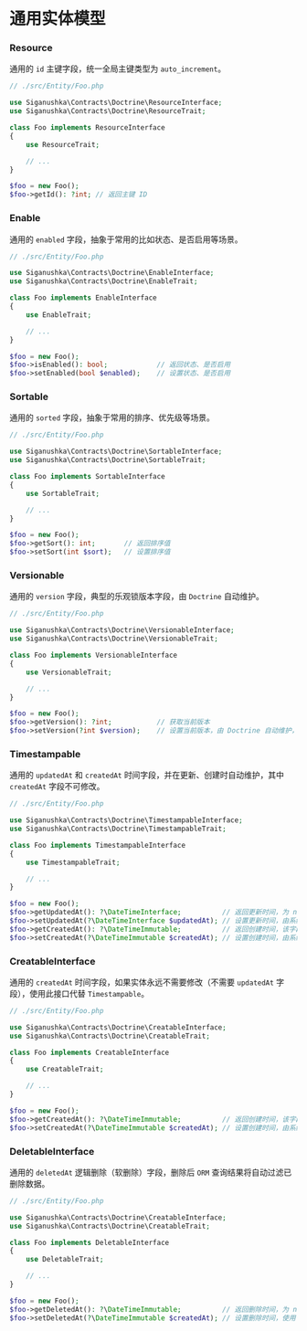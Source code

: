 # 通用实体模型

### Resource

通用的 `id` 主键字段，统一全局主键类型为 `auto_increment`。

```php
// ./src/Entity/Foo.php

use Siganushka\Contracts\Doctrine\ResourceInterface;
use Siganushka\Contracts\Doctrine\ResourceTrait;

class Foo implements ResourceInterface
{
    use ResourceTrait;

    // ...
}

$foo = new Foo();
$foo->getId(): ?int; // 返回主键 ID
```

### Enable

通用的 `enabled` 字段，抽象于常用的比如状态、是否启用等场景。

```php
// ./src/Entity/Foo.php

use Siganushka\Contracts\Doctrine\EnableInterface;
use Siganushka\Contracts\Doctrine\EnableTrait;

class Foo implements EnableInterface
{
    use EnableTrait;

    // ...
}

$foo = new Foo();
$foo->isEnabled(): bool;            // 返回状态、是否启用
$foo->setEnabled(bool $enabled);    // 设置状态、是否启用
```

### Sortable

通用的 `sorted` 字段，抽象于常用的排序、优先级等场景。

```php
// ./src/Entity/Foo.php

use Siganushka\Contracts\Doctrine\SortableInterface;
use Siganushka\Contracts\Doctrine\SortableTrait;

class Foo implements SortableInterface
{
    use SortableTrait;

    // ...
}

$foo = new Foo();
$foo->getSort(): int;       // 返回排序值
$foo->setSort(int $sort);   // 设置排序值
```

### Versionable

通用的 `version` 字段，典型的乐观锁版本字段，由 `Doctrine` 自动维护。

```php
// ./src/Entity/Foo.php

use Siganushka\Contracts\Doctrine\VersionableInterface;
use Siganushka\Contracts\Doctrine\VersionableTrait;

class Foo implements VersionableInterface
{
    use VersionableTrait;

    // ...
}

$foo = new Foo();
$foo->getVersion(): ?int;           // 获取当前版本
$foo->setVersion(?int $version);    // 设置当前版本，由 Doctrine 自动维护，不需要手动设置
```

### Timestampable

通用的 `updatedAt` 和 `createdAt` 时间字段，并在更新、创建时自动维护，其中 `createdAt` 字段不可修改。

```php
// ./src/Entity/Foo.php

use Siganushka\Contracts\Doctrine\TimestampableInterface;
use Siganushka\Contracts\Doctrine\TimestampableTrait;

class Foo implements TimestampableInterface
{
    use TimestampableTrait;

    // ...
}

$foo = new Foo();
$foo->getUpdatedAt(): ?\DateTimeInterface;          // 返回更新时间，为 null 时表明从未被修改
$foo->setUpdatedAt(?\DateTimeInterface $updatedAt); // 设置更新时间，由系统自动填充
$foo->getCreatedAt(): ?\DateTimeImmutable;          // 返回创建时间，该字段在创建后不可修改
$foo->setCreatedAt(?\DateTimeImmutable $createdAt); // 设置创建时间，由系统自动填充
```

### CreatableInterface

通用的 `createdAt` 时间字段，如果实体永远不需要修改（不需要 `updatedAt` 字段），使用此接口代替 `Timestampable`。

```php
// ./src/Entity/Foo.php

use Siganushka\Contracts\Doctrine\CreatableInterface;
use Siganushka\Contracts\Doctrine\CreatableTrait;

class Foo implements CreatableInterface
{
    use CreatableTrait;

    // ...
}

$foo = new Foo();
$foo->getCreatedAt(): ?\DateTimeImmutable;          // 返回创建时间，该字段在创建后不可修改
$foo->setCreatedAt(?\DateTimeImmutable $createdAt); // 设置创建时间，由系统自动填充
```

### DeletableInterface

通用的 `deletedAt` 逻辑删除（软删除）字段，删除后 `ORM` 查询结果将自动过滤已删除数据。

```php
// ./src/Entity/Foo.php

use Siganushka\Contracts\Doctrine\CreatableInterface;
use Siganushka\Contracts\Doctrine\CreatableTrait;

class Foo implements DeletableInterface
{
    use DeletableTrait;

    // ...
}

$foo = new Foo();
$foo->getDeletedAt(): ?\DateTimeImmutable;          // 返回删除时间，为 null 时表明未被删除
$foo->setDeletedAt(?\DateTimeImmutable $createdAt); // 设置删除时间，使用 EntityManager::remove 删除数据时自动填充
```
